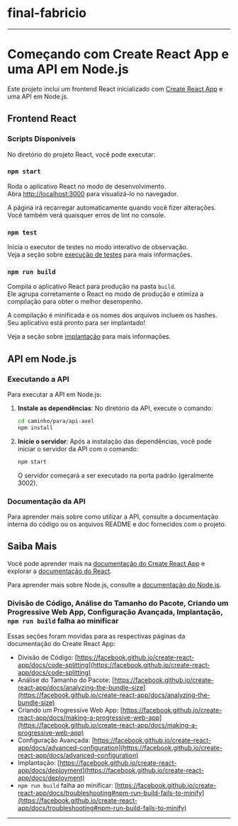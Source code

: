 # final-fabricio
---

# Começando com Create React App e uma API em Node.js

Este projeto inclui um frontend React inicializado com [Create React App](https://github.com/facebook/create-react-app) e uma API em Node.js.

## Frontend React

### Scripts Disponíveis

No diretório do projeto React, você pode executar:

### `npm start`

Roda o aplicativo React no modo de desenvolvimento.\
Abra [http://localhost:3000](http://localhost:3000) para visualizá-lo no navegador.

A página irá recarregar automaticamente quando você fizer alterações.\
Você também verá quaisquer erros de lint no console.

### `npm test`

Inicia o executor de testes no modo interativo de observação.\
Veja a seção sobre [execução de testes](https://facebook.github.io/create-react-app/docs/running-tests) para mais informações.

### `npm run build`

Compila o aplicativo React para produção na pasta `build`.\
Ele agrupa corretamente o React no modo de produção e otimiza a compilação para obter o melhor desempenho.

A compilação é minificada e os nomes dos arquivos incluem os hashes.\
Seu aplicativo está pronto para ser implantado!

Veja a seção sobre [implantação](https://facebook.github.io/create-react-app/docs/deployment) para mais informações.

## API em Node.js

### Executando a API

Para executar a API em Node.js:

1. **Instale as dependências**: No diretório da API, execute o comando:

   ```bash
   cd caminho/para/api-axel
   npm install
   ```

2. **Inicie o servidor**: Após a instalação das dependências, você pode iniciar o servidor da API com o comando:

   ```bash
   npm start
   ```

   O servidor começará a ser executado na porta padrão (geralmente 3002).

### Documentação da API

Para aprender mais sobre como utilizar a API, consulte a documentação interna do código ou os arquivos README e doc fornecidos com o projeto.

## Saiba Mais

Você pode aprender mais na [documentação do Create React App](https://facebook.github.io/create-react-app/docs/getting-started) e explorar a [documentação do React](https://reactjs.org/).

Para aprender mais sobre Node.js, consulte a [documentação do Node.js](https://nodejs.org/).

### Divisão de Código, Análise do Tamanho do Pacote, Criando um Progressive Web App, Configuração Avançada, Implantação, `npm run build` falha ao minificar

Essas seções foram movidas para as respectivas páginas da documentação do Create React App:

- Divisão de Código: [https://facebook.github.io/create-react-app/docs/code-splitting](https://facebook.github.io/create-react-app/docs/code-splitting)
- Análise do Tamanho do Pacote: [https://facebook.github.io/create-react-app/docs/analyzing-the-bundle-size](https://facebook.github.io/create-react-app/docs/analyzing-the-bundle-size)
- Criando um Progressive Web App: [https://facebook.github.io/create-react-app/docs/making-a-progressive-web-app](https://facebook.github.io/create-react-app/docs/making-a-progressive-web-app)
- Configuração Avançada: [https://facebook.github.io/create-react-app/docs/advanced-configuration](https://facebook.github.io/create-react-app/docs/advanced-configuration)
- Implantação: [https://facebook.github.io/create-react-app/docs/deployment](https://facebook.github.io/create-react-app/docs/deployment)
- `npm run build` falha ao minificar: [https://facebook.github.io/create-react-app/docs/troubleshooting#npm-run-build-fails-to-minify](https://facebook.github.io/create-react-app/docs/troubleshooting#npm-run-build-fails-to-minify)

---

